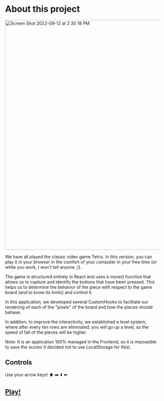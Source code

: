 # About this project

<img width="748" alt="Screen Shot 2022-09-12 at 2 30 18 PM" src="https://user-images.githubusercontent.com/37456799/189739581-56398d3e-458d-48fe-b25a-462b147e7fb9.png">

We have all played the classic video game Tetris. In this version, you can play it in your browser in the comfort of your computer in your free time (or while you work, I won't tell anyone ;)).

The game is structured entirely in React and uses a move() function that allows us to capture and identify the buttons that have been pressed. This helps us to determine the behavior of the piece with respect to the game board (and to know its limits) and control it.

In this application, we developed several CustomHooks to facilitate our rendering of each of the "pixels" of the board and how the pieces should behave.

In addition, to improve the interactivity, we established a level system, where after every ten rows are eliminated, you will go up a level, so the speed of fall of the pieces will be higher.

Note: It is an application 100% managed in the Frontend, so it is impossible to save the scores (I decided not to use LocalStorage for this).

## Controls

Use your arrow keys! ⬆️ ➡️ ⬇️ ⬅️

## [Play!](https://tetris-mu-beige.vercel.app/)
